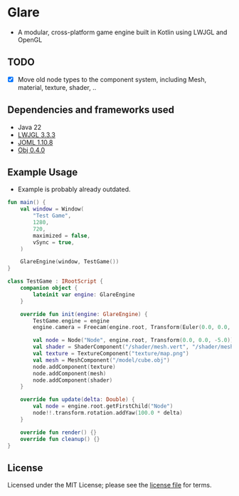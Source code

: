 # Glare
- A modular, cross-platform game engine built in Kotlin using LWJGL and OpenGL

## TODO
- [x] Move old node types to the component system, including Mesh, material, texture, shader, ..

## Dependencies and frameworks used
- Java 22
- [LWJGL 3.3.3](https://www.lwjgl.org/)
- [JOML 1.10.8](https://github.com/JOML-CI/JOML)
- [Obj 0.4.0](https://github.com/javagl/Obj)

## Example Usage
- Example is probably already outdated. 
```kotlin
fun main() {
    val window = Window(
        "Test Game",
        1280,
        720,
        maximized = false,
        vSync = true,
    )

    GlareEngine(window, TestGame())
}

class TestGame : IRootScript {
    companion object {
        lateinit var engine: GlareEngine
    }

    override fun init(engine: GlareEngine) {
        TestGame.engine = engine
        engine.camera = Freecam(engine.root, Transform(Euler(0.0, 0.0, -90.0)))

        val node = Node("Node", engine.root, Transform(0.0, 0.0, -5.0))
        val shader = ShaderComponent("/shader/mesh.vert", "/shader/mesh.frag")
        val texture = TextureComponent("texture/map.png")
        val mesh = MeshComponent("/model/cube.obj")
        node.addComponent(texture)
        node.addComponent(mesh)
        node.addComponent(shader)
    }

    override fun update(delta: Double) {
        val node = engine.root.getFirstChild("Node")
        node!!.transform.rotation.addYaw(100.0 * delta)
    }

    override fun render() {}
    override fun cleanup() {}
}
```

## License
Licensed under the MIT License; please see the [license file](LICENSE) for terms.
